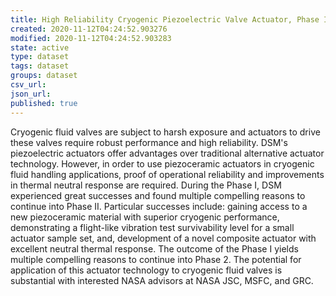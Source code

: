```yaml
---
title: High Reliability Cryogenic Piezoelectric Valve Actuator, Phase II
created: 2020-11-12T04:24:52.903276
modified: 2020-11-12T04:24:52.903283
state: active
type: dataset
tags: dataset
groups: dataset
csv_url: 
json_url: 
published: true
---
```

Cryogenic fluid valves are subject to harsh exposure and actuators to drive these valves require robust performance and high reliability.  DSM's piezoelectric actuators offer advantages over traditional alternative actuator technology.  However, in order to use piezoceramic actuators in cryogenic fluid handling applications, proof of operational reliability and improvements in thermal neutral response are required.  During the Phase I, DSM experienced great successes and found multiple compelling reasons to continue into Phase II. Particular successes include: gaining access to a new piezoceramic material with superior cryogenic performance, demonstrating a flight-like vibration test survivability level for a small actuator sample set, and, development of a novel composite actuator with excellent neutral thermal response. The outcome of the Phase I yields multiple compelling reasons to continue into Phase 2.  The potential for application of this actuator technology to cryogenic fluid valves is substantial with interested NASA advisors at NASA JSC, MSFC, and GRC.
